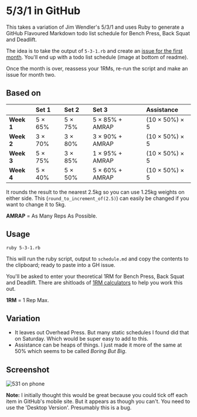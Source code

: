 # 5/3/1 in GitHub

This takes a variation of Jim Wendler's 5/3/1 and uses Ruby to generate a GitHub Flavoured Markdown todo list schedule for Bench Press, Back Squat and Deadlift.

The idea is to take the output of `5-3-1.rb` and create an [issue for the first month](https://github.com/andytlr/5-3-1/issues/1). You'll end up with a todo list schedule (image at bottom of readme).

Once the month is over, reassess your 1RMs, re-run the script and make an issue for month two.

## Based on

|            | Set 1   | Set 2   | Set 3           | Assistance     |
| :--------- | :------ | :------ | :-------------- | :------------- |
| **Week 1** | 5 × 65% | 5 × 75% | 5 × 85% + AMRAP | (10 × 50%) × 5 |
| **Week 2** | 3 × 70% | 3 × 80% | 3 × 90% + AMRAP | (10 × 50%) × 5 |
| **Week 3** | 5 × 75% | 3 × 85% | 1 × 95% + AMRAP | (10 × 50%) × 5 |
| **Week 4** | 5 × 40% | 5 × 50% | 5 × 60% + AMRAP | (10 × 50%) × 5 |

It rounds the result to the nearest 2.5kg so you can use 1.25kg weights on either side. This (`round_to_increment_of(2.5)`) can easily be changed if you want to change it to 5kg.

**AMRAP** = As Many Reps As Possible.

## Usage

```shell
ruby 5-3-1.rb
```

This will run the ruby script, output to `schedule.md` and copy the contents to the clipboard; ready to paste into a GH issue.

You'll be asked to enter your theoretical 1RM for Bench Press, Back Squat and Deadlift. There are shitloads of [1RM calculators](http://www.exrx.net/Calculators/OneRepMax.html) to help you work this out.

**1RM** = 1 Rep Max.

## Variation

* It leaves out Overhead Press. But many static schedules I found did that on Saturday. Which would be super easy to add to this.
* Assistance can be heaps of things. I just made it more of the same at 50% which seems to be called _Boring But Big_.

## Screenshot

![531 on phone](https://cloud.githubusercontent.com/assets/475255/2627080/2e21b4fa-bdf9-11e3-8db3-0f1e21b78cd8.png)

**Note:** I initially thought this would be great because you could tick off each item in GitHub's mobile site. But it appears as though you can't. You need to use the 'Desktop Version'. Presumably this is a bug.
